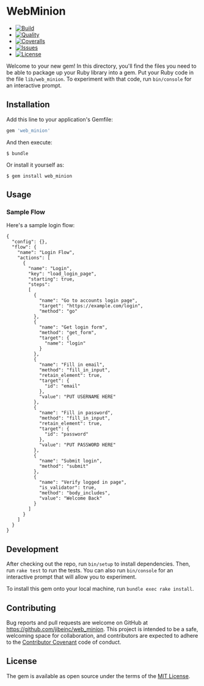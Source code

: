 # WebMinion
- [![Build](http://img.shields.io/travis-ci/jibeinc/web_minion.svg?style=flat-square)](https://travis-ci.org/jibeinc/web_minion)
- [![Quality](http://img.shields.io/codeclimate/github/jibeinc/web_minion.svg?style=flat-square)](https://codeclimate.com/github/jibeinc/web_minion)
- [![Coveralls](https://img.shields.io/coveralls/jibeinc/web_minion.svg?style=flat-square)](https://img.shields.io/coveralls/jibeinc/web_minion.svg)
- [![Issues](http://img.shields.io/github/issues/jibeinc/web_minion.svg?style=flat-square)](http://github.com/jibeinc/web_minion/issues)
- [![License](http://img.shields.io/badge/license-MIT-brightgreen.svg?style=flat-square)](http://opensource.org/licenses/MIT)

Welcome to your new gem! In this directory, you'll find the files you need to be able to package up your Ruby library into a gem. Put your Ruby code in the file `lib/web_minion`. To experiment with that code, run `bin/console` for an interactive prompt.

## Installation

Add this line to your application's Gemfile:

```ruby
gem 'web_minion'
```

And then execute:

    $ bundle

Or install it yourself as:

    $ gem install web_minion

## Usage

### Sample Flow

Here's a sample login flow:

    {
      "config": {},
      "flow": {
        "name": "Login Flow",
        "actions": [
          {
            "name": "Login",
            "key": "load_login_page",
            "starting": true,
            "steps":
            [
              {
                "name": "Go to accounts login page",
                "target": "https://example.com/login",
                "method": "go"
              },
              {
                "name": "Get login form",
                "method": "get_form",
                "target": {
                  "name": "login"
                }
              },
              {
                "name": "Fill in email",
                "method": "fill_in_input",
                "retain_element": true,
                "target": {
                  "id": "email"
                },
                "value": "PUT USERNAME HERE"
              },
              {
                "name": "Fill in password",
                "method": "fill_in_input",
                "retain_element": true,
                "target": {
                  "id": "password"
                },
                "value": "PUT PASSWORD HERE"
              },
              {
                "name": "Submit login",
                "method": "submit"
              },
              {
                "name": "Verify logged in page",
                "is_validator": true,
                "method": "body_includes",
                "value": "Welcome Back"
              }
            ]
          }
        ]
      }
    }

## Development

After checking out the repo, run `bin/setup` to install dependencies. Then, run `rake test` to run the tests. You can also run `bin/console` for an interactive prompt that will allow you to experiment.

To install this gem onto your local machine, run `bundle exec rake install`.

## Contributing

Bug reports and pull requests are welcome on GitHub at https://github.com/jibeinc/web_minion. This project is intended to be a safe, welcoming space for collaboration, and contributors are expected to adhere to the [Contributor Covenant](http://contributor-covenant.org) code of conduct.


## License

The gem is available as open source under the terms of the [MIT License](http://opensource.org/licenses/MIT).
